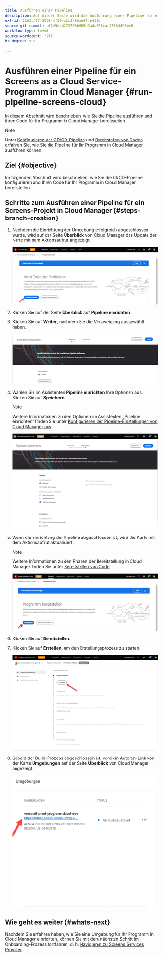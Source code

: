 ```yaml
---
title: Ausführen einer Pipeline
description: Auf dieser Seite wird die Ausführung einer Pipeline für ein Screens as a Cloud Service-Projekt in Cloud Manager beschrieben.
exl-id: 3203cff7-5668-4f50-a2c5-80ae474b439d
source-git-commit: a77e5dc4273736b969e9a4a62fcac75664495ee6
workflow-type: tm+mt
source-wordcount: '271'
ht-degree: 99%

---
```


# Ausführen einer Pipeline für ein Screens as a Cloud Service-Programm in Cloud Manager {#run-pipeline-screens-cloud}

In diesem Abschnitt wird beschrieben, wie Sie die Pipeline ausführen und Ihren Code für Ihr Programm in Cloud Manager bereitstellen.

>[!NOTE]
>Unter [Konfigurieren der CD/CD-Pipeline](https://experienceleague.adobe.com/docs/experience-manager-cloud-service/content/implementing/using-cloud-manager/cicd-pipelines/configuring-production-pipelines.html) und [Bereitstellen von Codes](https://experienceleague.adobe.com/docs/experience-manager-cloud-service/content/implementing/using-cloud-manager/deploy-code.html?lang=de) erfahren Sie, wie Sie die Pipeline für Ihr Programm in Cloud Manager ausführen können.

## Ziel {#objective}

Im folgenden Abschnitt wird beschrieben, wie Sie die CI/CD-Pipeline konfigurieren und Ihren Code für Ihr Programm in Cloud Manager bereitstellen.

## Schritte zum Ausführen einer Pipeline für ein Screens-Projekt in Cloud Manager {#steps-branch-creation}

1. Nachdem die Einrichtung der Umgebung erfolgreich abgeschlossen wurde, wird auf der Seite **Überblick** von Cloud Manager das Update der Karte mit dem Aktionsaufruf angezeigt.

   ![Bild](/help/screens-cloud/assets/onboarding/add-environ3.png)

1. Klicken Sie auf der Seite **Überblick** auf **Pipeline einrichten**.

1. Klicken Sie auf **Weiter**, nachdem Sie die Verzweigung ausgewählt haben.

   ![image](/help/screens-cloud/assets/onboarding/run-pipeline1.png)

1. Wählen Sie im Assistenten **Pipeline einrichten** Ihre Optionen aus. Klicken Sie auf **Speichern**.

   >[!NOTE]
   >Weitere Informationen zu den Optionen im Assistenten „Pipeline einrichten“ finden Sie unter [Konfigurieren der Pipeline-Einstellungen von Cloud Manager aus](https://experienceleague.adobe.com/docs/experience-manager-cloud-service/content/implementing/using-cloud-manager/cicd-pipelines/configuring-production-pipelines.html).

   ![Bild](/help/screens-cloud/assets/onboarding/run-pipeline2-a.png)

1. Wenn die Einrichtung der Pipeline abgeschlossen ist, wird die Karte mit dem Aktionsaufruf aktualisiert.

   >[!NOTE]
   >Weitere Informationen zu den Phasen der Bereitstellung in Cloud Manager finden Sie unter [Bereitstellen von Code](https://experienceleague.adobe.com/docs/experience-manager-cloud-service/content/implementing/using-cloud-manager/deploy-code.html?lang=de).

   ![Bild](/help/screens-cloud/assets/onboarding/run-pipeline3.png)

1. Klicken Sie auf **Bereitstellen**.

1. Klicken Sie auf **Erstellen**, um den Erstellungsprozess zu starten.

   ![Bild](/help/screens-cloud/assets/onboarding/run-pipeline4.png)

1. Sobald der Build-Prozess abgeschlossen ist, wird ein Autoren-Link von der Karte **Umgebungen** auf der Seite **Überblick** von Cloud Manager angezeigt.

   ![image](/help/screens-cloud/assets/onboarding/run-pipeline5.png)

## Wie geht es weiter {#whats-next}

Nachdem Sie erfahren haben, wie Sie eine Umgebung für Ihr Programm in Cloud Manager einrichten, können Sie mit dem nächsten Schritt im Onboarding-Prozess fortfahren, d. h. [Navigieren zu Screens Services Provider](/help/screens-cloud/configuring/navigating-to-screens-services-provider.md).
